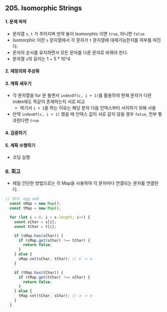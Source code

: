 ## 205. Isomorphic Strings 
#### 1. 문제 파악
- 문자열 `s`, `t` 가 주어지며 만약 둘이 Isomorphic 이면 `true`, 아니면 `false`
- Isomorphic 이란 `s` 문자열에서 각 문자가 `t` 문자열에 대체가능한지를 여부를 따진다.
- 문자의 순서를 유지하면서 모든 문자를 다른 문자로 바꿔야 한다.
- 문자열 `s`의 길이는 1 ~ 5 * 10^4
#### 2. 재정의와 추상화
#### 3. 계획 세우기
- 각 문자열을 for 문 돌면서 `indexOf(c, i + 1)`를 활용하여 현재 문자가 다른 index에도 똑같이 존재하는지 서로 비교
  - 여기서 `i + 1`을 하는 이유는 해당 문자 다음 인덱스부터 서치하기 위해 사용
- 만약 `indexOf(c, i + 1)` 했을 때 인덱스 값이 서로 같지 않을 경우 `false`, 전부 통과한다면 `true`
#### 4. 검증하기
#### 5. 계획 수행하기
- 코딩 실행

### 6. 회고
- 제일 간단한 방법으로는 각 Map을 사용하여 각 문자마다 연결되는 문자를 연결한다.
```javascript
// 예시: egg add
  const sMap = new Map();
  const tMap = new Map();

  for (let i = 0; i < s.length; i++) {
    const sChar = s[i];
    const tChar = t[i];

    if (sMap.has(sChar)) {
      if (sMap.get(sChar) !== tChar) {
        return false;
      }
    } else {
      sMap.set(sChar, tChar); // e -> a 
    }

    if (tMap.has(tChar)) {
      if (tMap.get(tChar) !== sChar) {
        return false;
      }
    } else {
      tMap.set(tChar, sChar); // a -> e
    }
  }

```

